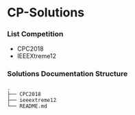 # CP-Solutions

### List Competition
- CPC2018
- IEEEXtreme12

### Solutions Documentation Structure
```
.
├── CPC2018
├── ieeextreme12
└── README.md
```